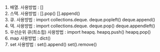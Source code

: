 1. 배열.             사용방법 : []
2. 스택.             사용방법 : [].pop() [].append()
3. 큐.              사용방법 : import collections.deque. deque.popleft() deque.append()
4. 덱.              사용방법 : import collections.deque. deque.pop() deque.appendleft()
5. 우선순위 큐(최소힙)  사용방법 : import heapq. heapq.push() heapq.pop()
6. map              사용방법 : dict()
7. set              사용방법 : set().append() set().remove()